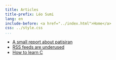 ```yaml
---
title: Articles
title-prefix: Léo Sumi
lang: en
include-before: <a href="../index.html">Home</a>
css: ../style.css
...
```


* [A small report about patisiran](a-small-report-about-patisiran.html)
* [RSS feeds are underused](rss-feeds-are-underused.html)
* [How to learn C](how-to-learn-c.html)
